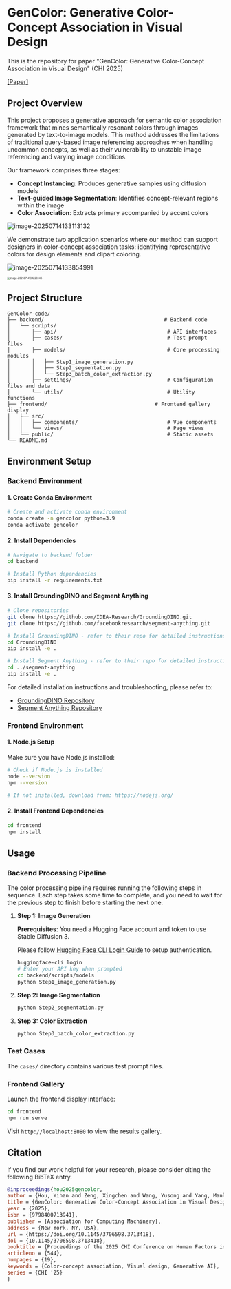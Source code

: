 # GenColor: Generative Color-Concept Association in Visual Design
This is the repository for paper "GenColor: Generative Color-Concept Association in Visual Design" (CHI 2025) 

[[Paper]](https://dl.acm.org/doi/10.1145/3706598.3713418)
## Project Overview

This project proposes a generative approach for semantic color association framework that mines semantically resonant colors through images generated by text-to-image models. This method addresses the limitations of traditional query-based image referencing approaches when handling uncommon concepts, as well as their vulnerability to unstable image referencing and varying image conditions.

Our framework comprises three stages:
- **Concept Instancing**: Produces generative samples using diffusion models
- **Text-guided Image Segmentation**: Identifies concept-relevant regions within the image
- **Color Association**: Extracts primary accompanied by accent colors

![image-20250714133113132](https://typora-1304458321.cos.ap-guangzhou.myqcloud.com/image-20250714133113132.png)

We demonstrate two application scenarios where our method can support designers in color-concept association tasks: identifying representative colors for design elements and clipart coloring.

![image-20250714133854991](https://typora-1304458321.cos.ap-guangzhou.myqcloud.com/image-20250714133854991.png)

<img src="https://typora-1304458321.cos.ap-guangzhou.myqcloud.com/image-20250714134229246.png" alt="image-20250714134229246" style="zoom:40%;" />

## Project Structure

```
GenColor-code/
├── backend/                    				   # Backend code
│   └── scripts/
│       ├── api/               						# API interfaces
│       ├── cases/             						# Test prompt files
│       ├── models/            						# Core processing modules
│       │   ├── Step1_image_generation.py      		        
│       │   ├── Step2_segmentation.py          		         
│       │   └── Step3_batch_color_extraction.py
│       ├── settings/          						# Configuration files and data
│       └── utils/             						# Utility functions
├── frontend/                  					# Frontend gallery display
│   ├── src/
│   │   ├── components/        						# Vue components
│   │   └── views/            						# Page views
│   └── public/              	 					# Static assets
└── README.md
```

## Environment Setup

### Backend Environment

#### 1. Create Conda Environment

```bash
# Create and activate conda environment
conda create -n gencolor python=3.9
conda activate gencolor
```

#### 2. Install Dependencies

```bash
# Navigate to backend folder
cd backend

# Install Python dependencies
pip install -r requirements.txt
```

#### 3. Install GroundingDINO and Segment Anything

```bash
# Clone repositories
git clone https://github.com/IDEA-Research/GroundingDINO.git
git clone https://github.com/facebookresearch/segment-anything.git

# Install GroundingDINO - refer to their repo for detailed instructions
cd GroundingDINO
pip install -e .

# Install Segment Anything - refer to their repo for detailed instructions  
cd ../segment-anything
pip install -e .
```

For detailed installation instructions and troubleshooting, please refer to:
- [GroundingDINO Repository](https://github.com/IDEA-Research/GroundingDINO)
- [Segment Anything Repository](https://github.com/facebookresearch/segment-anything)



### Frontend Environment

#### 1. Node.js Setup

Make sure you have Node.js installed:

```bash
# Check if Node.js is installed
node --version
npm --version

# If not installed, download from: https://nodejs.org/
```

#### 2. Install Frontend Dependencies

```bash
cd frontend
npm install
```

## Usage

### Backend Processing Pipeline

The color processing pipeline requires running the following steps in sequence. Each step takes some time to complete, and you need to wait for the previous step to finish before starting the next one.

1. **Step 1: Image Generation**

   **Prerequisites**: You need a Hugging Face account and token to use Stable Diffusion 3. 
   
   Please follow [Hugging Face CLI Login Guide](https://huggingface.co/docs/huggingface_hub/en/guides/cli#huggingface-cli-login) to setup authentication.

   ```bash
   huggingface-cli login
   # Enter your API key when prompted
   cd backend/scripts/models
   python Step1_image_generation.py
   ```

2. **Step 2: Image Segmentation**
   
   ```bash
   python Step2_segmentation.py
   ```
   
3. **Step 3: Color Extraction**
   ```bash
   python Step3_batch_color_extraction.py
   ```

### Test Cases

The `cases/` directory contains various test prompt files.

### Frontend Gallery

Launch the frontend display interface:

```bash
cd frontend
npm run serve
```

Visit `http://localhost:8080` to view the results gallery.



## Citation
If you find our work helpful for your research, please consider citing the following BibTeX entry.

```bibtex
@inproceedings{hou2025gencolor,
author = {Hou, Yihan and Zeng, Xingchen and Wang, Yusong and Yang, Manling and Chen, Xiaojiao and Zeng, Wei},
title = {GenColor: Generative Color-Concept Association in Visual Design},
year = {2025},
isbn = {9798400713941},
publisher = {Association for Computing Machinery},
address = {New York, NY, USA},
url = {https://doi.org/10.1145/3706598.3713418},
doi = {10.1145/3706598.3713418},
booktitle = {Proceedings of the 2025 CHI Conference on Human Factors in Computing Systems},
articleno = {544},
numpages = {19},
keywords = {Color-concept association, Visual design, Generative AI},
series = {CHI '25}
}
```



